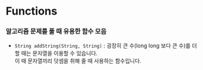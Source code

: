 # Functions
### 알고리즘 문제를 풀 때 유용한 함수 모음

- `String addString(String, String)`
  : 굉장히 큰 수(long long 보다 큰 수)를 더할 때는 문자열을 이용할 수 있습니다.<br>
  이 때 문자열끼리 덧셈을 취해 줄 때 사용하는 함수입니다.
